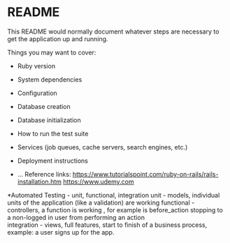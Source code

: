 # README

This README would normally document whatever steps are necessary to get the
application up and running.

Things you may want to cover:

* Ruby version

* System dependencies

* Configuration

* Database creation

* Database initialization

* How to run the test suite

* Services (job queues, cache servers, search engines, etc.)

* Deployment instructions

* ...
Reference links:
https://www.tutorialspoint.com/ruby-on-rails/rails-installation.htm
https://www.udemy.com

*Automated Testing -
		 unit, functional, integration
unit - models, individual units of the application (like a validation) are working
functional - controllers, a function is working , for example is before_action stopping to a non-logged in user from performing an action  
integration - views, full features, start to finish of a business process, example: a user signs up for the app.
